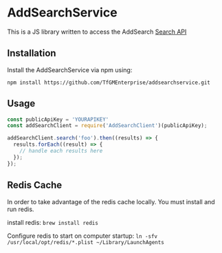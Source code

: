 # AddSearchService
This is a JS library written to access the AddSearch [Search API](https://www.addsearch.com/support/api-reference/)

## Installation

Install the AddSearchService via npm using:

```npm install https://github.com/TfGMEnterprise/addsearchservice.git```

## Usage

```javascript
const publicApiKey = 'YOURAPIKEY'
const addSearchClient = require('AddSearchClient')(publicApiKey);

addSearchClient.search('foo').then((results) => {
  results.forEach((result) => {
    // handle each results here
  });
});

```
## Redis Cache

In order to take advantage of the redis cache locally. You must install and run redis.

install redis:
```brew install redis```

Configure redis to start on computer startup:
```ln -sfv /usr/local/opt/redis/*.plist ~/Library/LaunchAgents```
